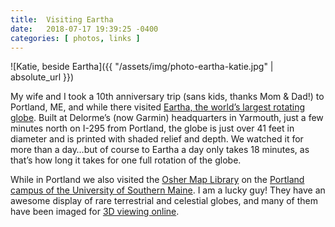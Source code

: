 ```yaml
---
title:  Visiting Eartha
date:   2018-07-17 19:39:25 -0400
categories: [ photos, links ]
---
```


![Katie, beside Eartha]({{ "/assets/img/photo-eartha-katie.jpg" | absolute_url }})

My wife and I took a 10th anniversary trip (sans kids, thanks Mom & Dad!) to Portland, ME, and while there visited [Eartha, the world’s largest rotating globe](https://www.roadsideamerica.com/story/10408). Built at Delorme’s (now Garmin) headquarters in Yarmouth, just a few minutes north on I-295 from Portland, the globe is just over 41 feet in diameter and is printed with shaded relief and depth. We watched it for more than a day…but of course to Eartha a day only takes 18 minutes, as that’s how long it takes for one full rotation of the globe.

While in Portland we also visited the [Osher Map Library](http://oshermaps.org) on the [Portland campus of the University of Southern Maine](https://usm.maine.edu/portland). I am a lucky guy! They have an awesome display of rare terrestrial and celestial globes, and many of them have been imaged for [3D viewing online](http://oshermaps.org/special-map-exhibits/3d-globes-at-the-osher-map-library-and-smith-center-for-cartographic-education).
